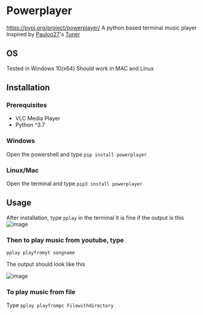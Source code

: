 # Powerplayer
https://pypi.org/project/powerplayer/
A python based terminal music player
Inspired by [Pauloo27](https://github.com/Pauloo27)'s [Tuner](https://github.com/Pauloo27/tuner)
## OS
Tested in Windows 10(x64)
Should work in MAC and Linux
## Installation
### Prerequisites

- VLC Media Player
- Python ^3.7
### Windows
Open the powershell and type
```pip install powerplayer```

### Linux/Mac
Open the terminal and type
```pip3 install powerplayer```

## Usage
After installation, type `pplay` in the terminal 
It is fine if the output is this
![image](https://user-images.githubusercontent.com/77975448/127959037-abe6f843-fafd-4f89-9c45-91d2bd6867b6.png)

### Then to play music from youtube, type
```pplay playfromyt songname```

The output should look like this

![image](https://user-images.githubusercontent.com/77975448/125312335-cf050180-e351-11eb-9aae-2f5d20c1df9b.png)

### To play music from file

Type
```pplay playfrompc Filewithdirectory```



